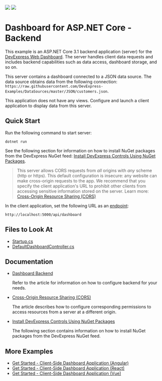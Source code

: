 <!-- default badges list -->
[![](https://img.shields.io/badge/Open_in_DevExpress_Support_Center-FF7200?style=flat-square&logo=DevExpress&logoColor=white)](https://supportcenter.devexpress.com/ticket/details/T942028)
[![](https://img.shields.io/badge/📖_How_to_use_DevExpress_Examples-e9f6fc?style=flat-square)](https://docs.devexpress.com/GeneralInformation/403183)
<!-- default badges end -->

# Dashboard for ASP.NET Core - Backend

This example is an ASP.NET Core 3.1 backend application (server) for the [DevExpress Web Dashboard](https://docs.devexpress.com/Dashboard/115955/web-dashboard). The server handles client data requests and includes backend capabilities such as data access, dashboard storage, and so on.

This server contains a dashboard connected to a JSON data source. The data source obtains data from the following connection: `https://raw.githubusercontent.com/DevExpress-Examples/DataSources/master/JSON/customers.json`.

This application does not have any views. Configure and launch a client application to display data from this server.

## Quick Start

Run the following command to start server:

```
dotnet run
```

See the following section for information on how to install NuGet packages from the DevExpress NuGet feed: [Install DevExpress Controls Using NuGet Packages](https://docs.devexpress.com/GeneralInformation/115912/installation/install-devexpress-controls-using-nuget-packages).

> This server allows CORS requests from _all_ origins with _any_ scheme (http or https). This default configuration is insecure: any website can make cross-origin requests to the app. We recommend that you specify the client application's URL to prohibit other clients from accessing sensitive information stored on the server. Learn more: [Cross-Origin Resource Sharing (CORS)](https://docs.devexpress.com/Dashboard/400709)

In the client application, set the following URL as an [endpoint](https://docs.devexpress.com/Dashboard/js-DevExpress.Dashboard.DashboardControlOptions?p=netframework#js_devexpress_dashboard_dashboardcontroloptions_endpoint):

```
http://localhost:5000/api/dashboard
```

<!-- default file list -->
## Files to Look At

* [Startup.cs](./asp-net-core-server/Startup.cs)
* [DefaultDashboardController.cs](./asp-net-core-server/DefaultDashboardController.cs)
<!-- default file list end -->


## Documentation
- [Dashboard Backend](https://docs.devexpress.com/Dashboard/402096)
    
    Refer to the article for information on how to configure backend for your needs.
    
- [Cross-Origin Resource Sharing (CORS)](https://docs.devexpress.com/Dashboard/400709)

    The article describes how to configure corresponding permissions to access resources from a server at a different origin.
    
- [Install DevExpress Controls Using NuGet Packages](https://docs.devexpress.com/GeneralInformation/115912/installation/install-devexpress-controls-using-nuget-packages)
    
    The following section contains information on how to install NuGet packages from the DevExpress NuGet feed.
    
## More Examples

- [Get Started - Client-Side Dashboard Application (Angular)](https://github.com/DevExpress-Examples/dashboard-angular-app)
- [Get Started - Client-Side Dashboard Application (React)](https://github.com/DevExpress-Examples/dashboard-react-app)
- [Get Started - Client-Side Dashboard Application (Vue)](https://github.com/DevExpress-Examples/dashboard-vue-app)

